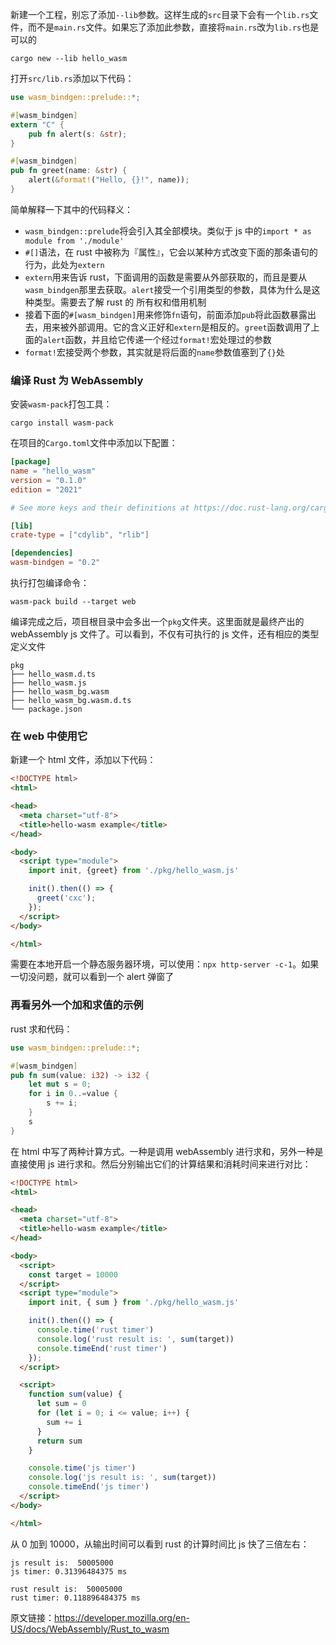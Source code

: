 新建一个工程，别忘了添加`--lib`参数。这样生成的`src`目录下会有一个`lib.rs`文件，而不是`main.rs`文件。如果忘了添加此参数，直接将`main.rs`改为`lib.rs`也是可以的

```
cargo new --lib hello_wasm
```

打开`src/lib.rs`添加以下代码：

```rust
use wasm_bindgen::prelude::*;

#[wasm_bindgen]
extern "C" {
    pub fn alert(s: &str);
}

#[wasm_bindgen]
pub fn greet(name: &str) {
    alert(&format!("Hello, {}!", name));
}
```

简单解释一下其中的代码释义：

* `wasm_bindgen::prelude`将会引入其全部模块。类似于 js 中的`import * as module from './module'`
* `#[]`语法，在 rust 中被称为『属性』，它会以某种方式改变下面的那条语句的行为，此处为`extern`
* `extern`用来告诉 rust，下面调用的函数是需要从外部获取的，而且是要从`wasm_bindgen`那里去获取。`alert`接受一个引用类型的参数，具体为什么是这种类型。需要去了解 rust 的
所有权和借用机制
* 接着下面的`#[wasm_bindgen]`用来修饰`fn`语句，前面添加`pub`将此函数暴露出去，用来被外部调用。它的含义正好和`extern`是相反的。`greet`函数调用了上面的`alert`函数，并且给它传递一个经过`format!`宏处理过的参数
* `format!`宏接受两个参数，其实就是将后面的`name`参数值塞到了`{}`处

### 编译 Rust 为 WebAssembly

安装`wasm-pack`打包工具：

```
cargo install wasm-pack
```

在项目的`Cargo.toml`文件中添加以下配置：

```toml
[package]
name = "hello_wasm"
version = "0.1.0"
edition = "2021"

# See more keys and their definitions at https://doc.rust-lang.org/cargo/reference/manifest.html

[lib]
crate-type = ["cdylib", "rlib"]

[dependencies]
wasm-bindgen = "0.2"
```

执行打包编译命令：

```
wasm-pack build --target web
```

编译完成之后，项目根目录中会多出一个`pkg`文件夹。这里面就是最终产出的 webAssembly js 文件了。可以看到，不仅有可执行的 js 文件，还有相应的类型定义文件

```
pkg
├── hello_wasm.d.ts
├── hello_wasm.js
├── hello_wasm_bg.wasm
├── hello_wasm_bg.wasm.d.ts
└── package.json
```

### 在 web 中使用它

新建一个 html 文件，添加以下代码：

```html
<!DOCTYPE html>
<html>

<head>
  <meta charset="utf-8">
  <title>hello-wasm example</title>
</head>

<body>
  <script type="module">
    import init, {greet} from './pkg/hello_wasm.js'

    init().then(() => {
      greet('cxc');
    }); 
  </script>
</body>

</html>
```

需要在本地开启一个静态服务器环境，可以使用：`npx http-server -c-1`。如果一切没问题，就可以看到一个 alert 弹窗了

### 再看另外一个加和求值的示例

rust 求和代码：

```rust
use wasm_bindgen::prelude::*;

#[wasm_bindgen]
pub fn sum(value: i32) -> i32 {
    let mut s = 0;
    for i in 0..=value {
        s += i;
    }
    s
}
```

在 html 中写了两种计算方式。一种是调用 webAssembly 进行求和，另外一种是直接使用 js 进行求和。然后分别输出它们的计算结果和消耗时间来进行对比：

```html
<!DOCTYPE html>
<html>

<head>
  <meta charset="utf-8">
  <title>hello-wasm example</title>
</head>

<body>
  <script>
    const target = 10000
  </script>
  <script type="module">
    import init, { sum } from './pkg/hello_wasm.js'

    init().then(() => {
      console.time('rust timer')
      console.log('rust result is: ', sum(target))
      console.timeEnd('rust timer')
    });
  </script>

  <script>
    function sum(value) {
      let sum = 0
      for (let i = 0; i <= value; i++) {
        sum += i
      }
      return sum
    }

    console.time('js timer')
    console.log('js result is: ', sum(target))
    console.timeEnd('js timer')
  </script>
</body>

</html>
```

从 0 加到 10000，从输出时间可以看到 rust 的计算时间比 js 快了三倍左右：

```
js result is:  50005000
js timer: 0.31396484375 ms

rust result is:  50005000
rust timer: 0.118896484375 ms
```

原文链接：https://developer.mozilla.org/en-US/docs/WebAssembly/Rust_to_wasm







